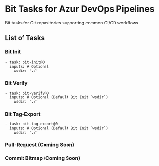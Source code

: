 # Bit Tasks for Azur DevOps Pipelines
Bit tasks for Git repositories supporting common CI/CD workflows.

## List of Tasks

### Bit Init

```
- task: bit-init@0
  inputs: # Optional
    wsdir: './'
```

### Bit Verify

```
- task: bit-verify@0
  inputs: # Optional (Default Bit Init `wsdir`)
    wsdir: './'
```

### Bit Tag-Export

```
- task: bit-tag-export@0
  inputs: # Optional (Default Bit Init `wsdir`)
    wsdir: './'
```

### Pull-Request (Coming Soon)

### Commit Bitmap (Coming Soon)